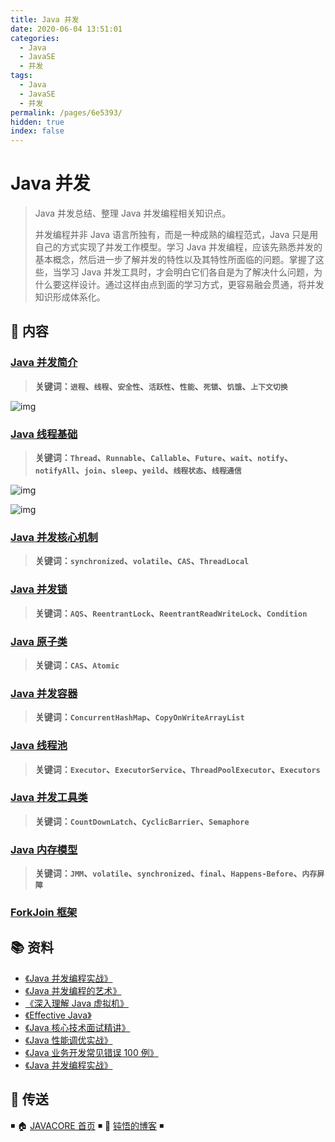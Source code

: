 ```yaml
---
title: Java 并发
date: 2020-06-04 13:51:01
categories:
  - Java
  - JavaSE
  - 并发
tags:
  - Java
  - JavaSE
  - 并发
permalink: /pages/6e5393/
hidden: true
index: false
---
```


# Java 并发

> Java 并发总结、整理 Java 并发编程相关知识点。
>
> 并发编程并非 Java 语言所独有，而是一种成熟的编程范式，Java 只是用自己的方式实现了并发工作模型。学习 Java 并发编程，应该先熟悉并发的基本概念，然后进一步了解并发的特性以及其特性所面临的问题。掌握了这些，当学习 Java 并发工具时，才会明白它们各自是为了解决什么问题，为什么要这样设计。通过这样由点到面的学习方式，更容易融会贯通，将并发知识形成体系化。

## 📖 内容

### [Java 并发简介](01.Java并发简介.md)

> **关键词：`进程`、`线程`、`安全性`、`活跃性`、`性能`、`死锁`、`饥饿`、`上下文切换`**

![img](https://raw.githubusercontent.com/dunwu/images/dev/snap/20200701113445.png)

### [Java 线程基础](02.Java线程基础.md)

> **关键词：`Thread`、`Runnable`、`Callable`、`Future`、`wait`、`notify`、`notifyAll`、`join`、`sleep`、`yeild`、`线程状态`、`线程通信`**

![img](https://raw.githubusercontent.com/dunwu/images/dev/snap/20200630221707.png)

![img](https://raw.githubusercontent.com/dunwu/images/dev/cs/java/javacore/concurrent/java-thread_1.png)

### [Java 并发核心机制](03.Java并发核心机制.md)

> **关键词：`synchronized`、`volatile`、`CAS`、`ThreadLocal`**

### [Java 并发锁](04.Java锁.md)

> **关键词：`AQS`、`ReentrantLock`、`ReentrantReadWriteLock`、`Condition`**

### [Java 原子类](05.Java原子类.md)

> **关键词：`CAS`、`Atomic`**

### [Java 并发容器](06.Java并发和容器.md)

> **关键词：`ConcurrentHashMap`、`CopyOnWriteArrayList`**

### [Java 线程池](07.Java线程池.md)

> **关键词：`Executor`、`ExecutorService`、`ThreadPoolExecutor`、`Executors`**

### [Java 并发工具类](08.Java并发工具类.md)

> **关键词：`CountDownLatch`、`CyclicBarrier`、`Semaphore`**

### [Java 内存模型](09.Java内存模型.md)

> **关键词：`JMM`、`volatile`、`synchronized`、`final`、`Happens-Before`、`内存屏障`**

### [ForkJoin 框架](10.ForkJoin框架.md)

## 📚 资料

- [《Java 并发编程实战》](https://book.douban.com/subject/10484692/)
- [《Java 并发编程的艺术》](https://book.douban.com/subject/26591326/)
- [《深入理解 Java 虚拟机》](https://book.douban.com/subject/34907497/)
- [《Effective Java》](https://book.douban.com/subject/30412517/)
- [《Java 核心技术面试精讲》](https://time.geekbang.org/column/intro/82)
- [《Java 性能调优实战》](https://time.geekbang.org/column/intro/100028001)
- [《Java 业务开发常见错误 100 例》](https://time.geekbang.org/column/intro/100047701)
- [《Java 并发编程实战》](https://time.geekbang.org/column/intro/100023901)

## 🚪 传送

◾ 🏠 [JAVACORE 首页](https://github.com/dunwu/javacore) ◾ 🎯 [钝悟的博客](https://dunwu.github.io/blog/) ◾